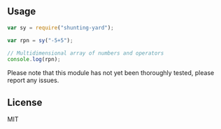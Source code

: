 Usage
------------------

```JavaScript
var sy = require("shunting-yard");

var rpn = sy("-5+5");

// Multidimensional array of numbers and operators
console.log(rpn);

```

Please note that this module has not yet been thoroughly tested,
please report any issues.

License
-------------------
MIT
